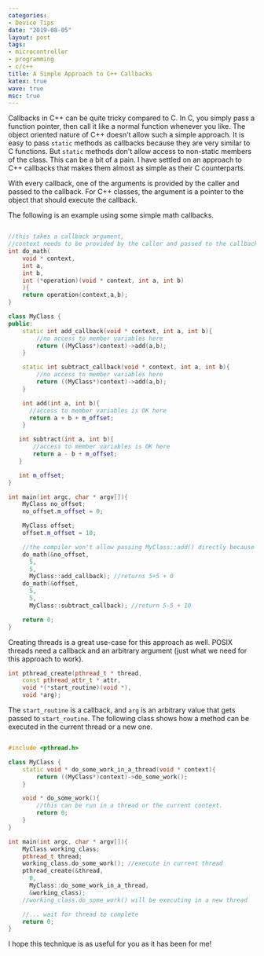 ```yaml
---
categories:
- Device Tips
date: "2019-08-05"
layout: post
tags:
- microcontroller
- programming
- c/c++
title: A Simple Approach to C++ Callbacks
katex: true
wave: true
msc: true
---
```


Callbacks in C++ can be quite tricky compared to C. In C, you simply pass a function pointer, then call it like a normal function whenever you like. The object oriented nature of C++ doesn't allow such a simple approach. It is easy to pass `static` methods as callbacks because they are very similar to C functions. But `static` methods don't allow access to non-static members of the class. This can be a bit of a pain. I have settled on an approach to C++ callbacks that makes them almost as simple as their C counterparts.

With every callback, one of the arguments is provided by the caller and passed to the callback. For C++ classes, the argument is a pointer to the object that should execute the callback.

The following is an example using some simple math callbacks. 

```cpp

//this takes a callback argument, 
//context needs to be provided by the caller and passed to the callback
int do_math(
    void * context, 
    int a, 
    int b, 
    int (*operation)(void * context, int a, int b)
    ){
    return operation(context,a,b);
}

class MyClass {
public:
    static int add_callback(void * context, int a, int b){
        //no access to member variables here
        return ((MyClass*)context)->add(a,b);
    }

    static int subtract_callback(void * context, int a, int b){
        //no access to member variables here
        return ((MyClass*)context)->add(a,b);
    }

    int add(int a, int b){
      //access to member variables is OK here
      return a + b + m_offset;
    }

   int subtract(int a, int b){
       //access to member variables is OK here
       return a - b + m_offset;
   }

   int m_offset;
}

int main(int argc, char * argv[]){
    MyClass no_offset;
    no_offset.m_offset = 0;

    MyClass offset;
    offset.m_offset = 10;

    //the compiler won't allow passing MyClass::add() directly because it is non-static
    do_math(&no_offset, 
      5, 
      5, 
      MyClass::add_callback); //returns 5+5 + 0
    do_math(&offset, 
      5, 
      5, 
      MyClass::subtract_callback); //return 5-5 + 10

    return 0;
}
```

Creating threads is a great use-case for this approach as well. POSIX threads need a callback and an arbitrary argument (just what we need for this approach to work).

```cpp
int pthread_create(pthread_t * thread,
    const pthread_attr_t * attr,
    void *(*start_routine)(void *),
    void *arg);
```

The `start_routine` is a callback, and `arg` is an arbitrary value that gets passed to `start_routine`. The following class shows how a method can be executed in the current thread or a new one.

```cpp

#include <pthread.h>

class MyClass {
    static void * do_some_work_in_a_thread(void * context){
        return ((MyClass*)context)->do_some_work();
    }

    void * do_some_work(){
        //this can be run in a thread or the current context.
        return 0;
    }
}

int main(int argc, char * argv[]){
    MyClass working_class;
    pthread_t thread;
    working_class.do_some_work(); //execute in current thread
    pthread_create(&thread, 
      0, 
      MyClass::do_some_work_in_a_thread, 
      &working_class);
    //working_class.do_some_work() will be executing in a new thread

    //... wait for thread to complete
    return 0;
}

```

I hope this technique is as useful for you as it has been for me!


